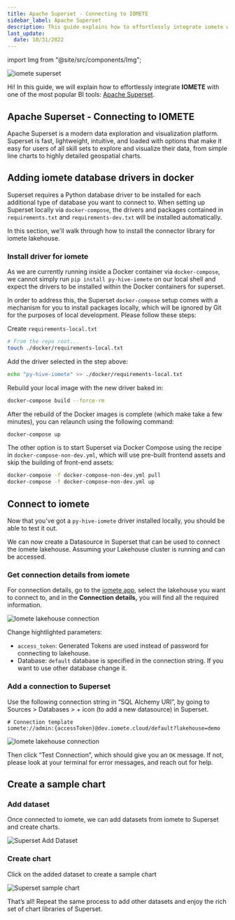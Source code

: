 ```yaml
---
title: Apache Superset - Connecting to IOMETE
sidebar_label: Apache Superset
description: This guide explains how to effortlessly integrate iomete with one of the most popular BI tools Apache Superset
last_update:
  date: 10/31/2022
---
```


import Img from "@site/src/components/Img";

![iomete superset](/img/guides/apache-superset-iomete/iomete-superset.png)

Hi! In this guide, we will explain how to effortlessly integrate **IOMETE** with one of the most popular BI tools: [Apache Superset](https://superset.apache.org/).

## Apache Superset - Connecting to IOMETE

Apache Superset is a modern data exploration and visualization platform. Superset is fast, lightweight, intuitive, and loaded with options that make it easy for users of all skill sets to explore and visualize their data, from simple line charts to highly detailed geospatial charts.

## Adding iomete database drivers in docker

Superset requires a Python database driver to be installed for each additional type of database you want to connect to. When setting up Superset locally via `docker-compose`, the drivers and packages contained in `requirements.txt` and `requirements-dev.txt` will be installed automatically.

In this section, we'll walk through how to install the connector library for iomete lakehouse.

### Install driver for iomete

As we are currently running inside a Docker container via `docker-compose`, we cannot simply run `pip install py-hive-iomete` on our local shell and expect the drivers to be installed within the Docker containers for superset.

In order to address this, the Superset `docker-compose` setup comes with a mechanism for you to install packages locally, which will be ignored by Git for the purposes of local development. Please follow these steps:

Create `requirements-local.txt`

```bash
# From the repo root...
touch ./docker/requirements-local.txt
```

Add the driver selected in the step above:

```bash
echo "py-hive-iomete" >> ./docker/requirements-local.txt
```

Rebuild your local image with the new driver baked in:

```bash
docker-compose build --force-rm
```

After the rebuild of the Docker images is complete (which make take a few minutes), you can relaunch using the following command:

```bash
docker-compose up
```

The other option is to start Superset via Docker Compose using the recipe in `docker-compose-non-dev.yml`, which will use pre-built frontend assets and skip the building of front-end assets:

```bash
docker-compose -f docker-compose-non-dev.yml pull
docker-compose -f docker-compose-non-dev.yml up
```

## Connect to iomete

Now that you've got a `py-hive-iomete` driver installed locally, you should be able to test it out.

We can now create a Datasource in Superset that can be used to connect the iomete lakehouse. Assuming your Lakehouse cluster is running and can be accessed.

### Get connection details from iomete

For connection details, go to the [iomete app](https://app.iomete.com/), select the lakehouse you want to connect to, and in the **Connection details,** you will find all the required information.

<Img
src="/img/guides/power-bi/connection-details.png"
alt="Iomete lakehouse connection"
/>

Change hightlighted parameters:

- `access_token`: Generated Tokens are used instead of password for connecting to lakehouse.
- Database: `default` database is specified in the connection string. If you want to use other database change it.

### Add a connection to Superset

Use the following connection string in “SQL Alchemy URI”, by going to Sources > Databases > + icon (to add a new datasource) in Superset.

```
# Connection template
iomete://admin:{accessToken}@dev.iomete.cloud/default?lakehouse=demo
```

<!-- ![superset add connection form](/img/guides/apache-superset-iomete/superset_iomete_connection.jpg) -->

<Img
src="/img/guides/apache-superset-iomete/superset_iomete_connection-1.png"
alt="Iomete lakehouse connection"
maxWidth="500px"
/>

Then click “Test Connection”, which should give you an `OK` message. If not, please look at your terminal for error messages, and reach out for help.

## Create a sample chart

### Add dataset

Once connected to iomete, we can add datasets from iomete to Superset and create charts.

<!-- ![Superset add dataset from iomete lakehouse](/img/guides/apache-superset-iomete/add-dataset.png) -->

<Img
src="/img/guides/apache-superset-iomete/add-dataset.png"
alt="Superset Add Dataset"
maxWidth="500px"
/>

### Create chart

Click on the added dataset to create a sample chart

![Superset sample chart](/img/guides/apache-superset-iomete/sample-chart.png)

That’s all! Repeat the same process to add other datasets and enjoy the rich set of chart libraries of Superset.
